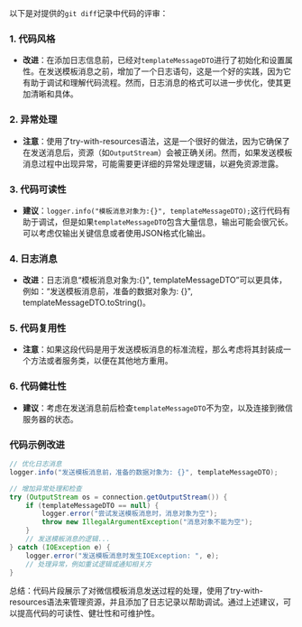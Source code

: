 以下是对提供的`git diff`记录中代码的评审：

### 1. 代码风格
- **改进**：在添加日志信息前，已经对`templateMessageDTO`进行了初始化和设置属性。在发送模板消息之前，增加了一个日志语句，这是一个好的实践，因为它有助于调试和理解代码流程。然而，日志消息的格式可以进一步优化，使其更加清晰和具体。

### 2. 异常处理
- **注意**：使用了try-with-resources语法，这是一个很好的做法，因为它确保了在发送消息后，资源（如`OutputStream`）会被正确关闭。然而，如果发送模板消息过程中出现异常，可能需要更详细的异常处理逻辑，以避免资源泄露。

### 3. 代码可读性
- **建议**：`logger.info("模板消息对象为:{}", templateMessageDTO);`这行代码有助于调试，但是如果`templateMessageDTO`包含大量信息，输出可能会很冗长。可以考虑仅输出关键信息或者使用JSON格式化输出。

### 4. 日志消息
- **改进**：日志消息“模板消息对象为:{}", templateMessageDTO”可以更具体，例如：“发送模板消息前，准备的数据对象为: {}", templateMessageDTO.toString()。

### 5. 代码复用性
- **注意**：如果这段代码是用于发送模板消息的标准流程，那么考虑将其封装成一个方法或者服务类，以便在其他地方重用。

### 6. 代码健壮性
- **建议**：考虑在发送消息前后检查`templateMessageDTO`不为空，以及连接到微信服务器的状态。

### 代码示例改进
```java
// 优化日志消息
logger.info("发送模板消息前，准备的数据对象为: {}", templateMessageDTO);

// 增加异常处理和检查
try (OutputStream os = connection.getOutputStream()) {
    if (templateMessageDTO == null) {
        logger.error("尝试发送模板消息时，消息对象为空");
        throw new IllegalArgumentException("消息对象不能为空");
    }
    // 发送模板消息的逻辑...
} catch (IOException e) {
    logger.error("发送模板消息时发生IOException: ", e);
    // 处理异常，例如重试逻辑或通知相关方
}
```

总结：代码片段展示了对微信模板消息发送过程的处理，使用了try-with-resources语法来管理资源，并且添加了日志记录以帮助调试。通过上述建议，可以提高代码的可读性、健壮性和可维护性。